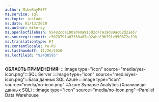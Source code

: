 ```yaml
---
author: MikeRayMSFT
ms.service: sql
ms.topic: include
ms.date: 01/13/2020
ms.author: mikeray
ms.openlocfilehash: 95482cca1809d40a916d2c47a19d89ac62d21eb7
ms.sourcegitcommit: c5078791a07330a87a92abb19b791e950672e198
ms.translationtype: HT
ms.contentlocale: ru-RU
ms.lasthandoff: 11/26/2020
ms.locfileid: "92438595"
---
```

<Token>**ОБЛАСТЬ ПРИМЕНЕНИЯ:** :::image type="icon" source="media/yes-icon.png":::SQL Server :::image type="icon" source="media/yes-icon.png":::База данных SQL Azure :::image type="icon" source="media/no-icon.png":::Azure Synapse Analytics (Хранилище данных SQL) :::image type="icon" source="media/no-icon.png":::Parallel Data Warehouse</Token>

